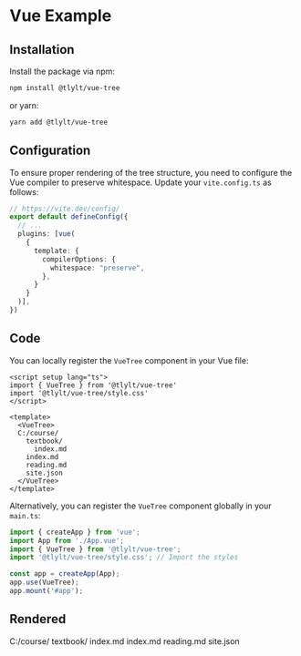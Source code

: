 # Vue Example

## Installation
Install the package via npm:

```bash
npm install @tlylt/vue-tree
```

or yarn:

```bash
yarn add @tlylt/vue-tree
```

## Configuration
To ensure proper rendering of the tree structure, you need to configure the Vue compiler to preserve whitespace. Update your `vite.config.ts` as follows:

```ts
// https://vite.dev/config/
export default defineConfig({
  // ...
  plugins: [vue(
    {
      template: {
        compilerOptions: {
          whitespace: "preserve",
        },
      }
    }
  )],
})
```

## Code
You can locally register the `VueTree` component in your Vue file:

```vue
<script setup lang="ts">
import { VueTree } from '@tlylt/vue-tree'
import '@tlylt/vue-tree/style.css'
</script>

<template>
  <VueTree>
  C:/course/
    textbook/
      index.md
    index.md
    reading.md
    site.json
  </VueTree>
</template>
```

Alternatively, you can register the `VueTree` component globally in your `main.ts`:

```ts
import { createApp } from 'vue';
import App from './App.vue';
import { VueTree } from '@tlylt/vue-tree';
import '@tlylt/vue-tree/style.css'; // Import the styles

const app = createApp(App);
app.use(VueTree);
app.mount('#app');
```

## Rendered

<script setup>
import { VueTree } from '../src/index'
</script>

<VueTree>
C:/course/
  textbook/
    index.md
  index.md
  reading.md
  site.json
</VueTree>
